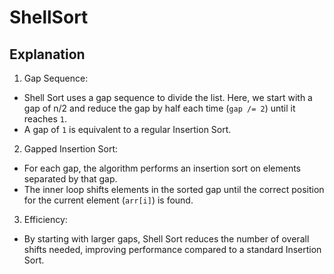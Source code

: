 # ShellSort

## Explanation
1. Gap Sequence:
  - Shell Sort uses a gap sequence to divide the list. Here, we start with a gap of n/2 and reduce the gap by half each time (```gap /= 2```) until it reaches ```1```.
  - A gap of ```1``` is equivalent to a regular Insertion Sort.
2. Gapped Insertion Sort:
  - For each gap, the algorithm performs an insertion sort on elements separated by that gap.
  - The inner loop shifts elements in the sorted gap until the correct position for the current element (```arr[i]```) is found.
3. Efficiency:
  - By starting with larger gaps, Shell Sort reduces the number of overall shifts needed, improving performance compared to a standard Insertion Sort.
